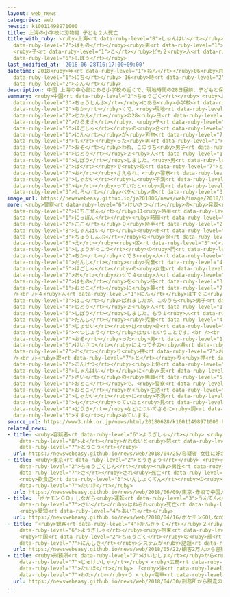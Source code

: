 ```yaml
---
layout: web_news
categories: web
newsid: k10011498971000
title: 上海の小学校に刃物男 子ども２人死亡
title_with_ruby: <ruby>上海<rt data-ruby-level="8">しゃんはい</rt></ruby>の<ruby>小学校<rt data-ruby-level="1">しょうがっこう</rt></ruby>に<ruby>刃物<rt
  data-ruby-level="7">はもの</rt></ruby><ruby>男<rt data-ruby-level="1">おとこ</rt></ruby>
  <ruby>子<rt data-ruby-level="1">こ</rt></ruby>ども２<ruby>人<rt data-ruby-level="1">にん</rt></ruby><ruby>死亡<rt
  data-ruby-level="6">しぼう</rt></ruby>
last_modified_at: '2018-06-28T16:17:00+09:00'
datetime: 2018<ruby>年<rt data-ruby-level="1">ねん</rt></ruby>06<ruby>月<rt data-ruby-level="1">がつ</rt></ruby>28<ruby>日<rt
  data-ruby-level="1">にち</rt></ruby> 16<ruby>時<rt data-ruby-level="2">じ</rt></ruby>17<ruby>分<rt
  data-ruby-level="2">ふん</rt></ruby>
description: 中国 上海の中心部にある小学校の近くで、現地時間の28日昼前、子どもと保護者の合わせて４人が刃物を持った男に襲われ、このうち男子児童２人が死亡しました。男はその場で取り押さえられ、警察は社会に不満を持っていたと見て調べを進めています。
summary: <ruby>中国<rt data-ruby-level="2">ちゅうごく</rt></ruby> <ruby>上海<rt data-ruby-level="8">しゃんはい</rt></ruby>の<ruby>中心部<rt
  data-ruby-level="3">ちゅうしんぶ</rt></ruby>にある<ruby>小学校<rt data-ruby-level="1">しょうがっこう</rt></ruby>の<ruby>近<rt
  data-ruby-level="2">ちか</rt></ruby>くで、<ruby>現地<rt data-ruby-level="5">げんち</rt></ruby><ruby>時間<rt
  data-ruby-level="2">じかん</rt></ruby>の28<ruby>日<rt data-ruby-level="1">にち</rt></ruby><ruby>昼前<rt
  data-ruby-level="2">ひるまえ</rt></ruby>、<ruby>子<rt data-ruby-level="1">こ</rt></ruby>どもと<ruby>保護者<rt
  data-ruby-level="5">ほごしゃ</rt></ruby>の<ruby>合<rt data-ruby-level="2">あ</rt></ruby>わせて４<ruby>人<rt
  data-ruby-level="1">にん</rt></ruby>が<ruby>刃物<rt data-ruby-level="7">はもの</rt></ruby>を<ruby>持<rt
  data-ruby-level="3">も</rt></ruby>った<ruby>男<rt data-ruby-level="1">おとこ</rt></ruby>に<ruby>襲<rt
  data-ruby-level="7">おそ</rt></ruby>われ、このうち<ruby>男子<rt data-ruby-level="1">だんし</rt></ruby><ruby>児童<rt
  data-ruby-level="4">じどう</rt></ruby>２<ruby>人<rt data-ruby-level="1">にん</rt></ruby>が<ruby>死亡<rt
  data-ruby-level="6">しぼう</rt></ruby>しました。<ruby>男<rt data-ruby-level="1">おとこ</rt></ruby>はその<ruby>場<rt
  data-ruby-level="2">ば</rt></ruby>で<ruby>取<rt data-ruby-level="7">と</rt></ruby>り<ruby>押<rt
  data-ruby-level="7">お</rt></ruby>さえられ、<ruby>警察<rt data-ruby-level="6">けいさつ</rt></ruby>は<ruby>社会<rt
  data-ruby-level="2">しゃかい</rt></ruby>に<ruby>不満<rt data-ruby-level="4">ふまん</rt></ruby>を<ruby>持<rt
  data-ruby-level="3">も</rt></ruby>っていたと<ruby>見<rt data-ruby-level="1">み</rt></ruby>て<ruby>調<rt
  data-ruby-level="3">しら</rt></ruby>べを<ruby>進<rt data-ruby-level="3">すす</rt></ruby>めています。
image_url: https://newswebeasy.github.io/ja201806/news/web/image/2018/06/28/K10011498971_1806281626_1806281628_01_02.jpg
more: <ruby>警察<rt data-ruby-level="6">けいさつ</rt></ruby>の<ruby>発表<rt data-ruby-level="3">はっぴょう</rt></ruby>によりますと、28<ruby>日午前<rt
  data-ruby-level="2">にちごぜん</rt></ruby>11<ruby>時半<rt data-ruby-level="2">じはん</rt></ruby>ごろ、<ruby>日本<rt
  data-ruby-level="1">にっぽん</rt></ruby><ruby>時間<rt data-ruby-level="2">じかん</rt></ruby>の<ruby>午後<rt
  data-ruby-level="2">ごご</rt></ruby>０<ruby>時半<rt data-ruby-level="2">じはん</rt></ruby>ごろ、<ruby>上海<rt
  data-ruby-level="8">しゃんはい</rt></ruby><ruby>市<rt data-ruby-level="2">し</rt></ruby><ruby>中心部<rt
  data-ruby-level="3">ちゅうしんぶ</rt></ruby>の<ruby>徐<rt data-ruby-level="7">じょ</rt></ruby><ruby>匯<rt
  data-ruby-level="8">え</rt></ruby><ruby>区<rt data-ruby-level="3">く</rt></ruby>にある<ruby>小学校<rt
  data-ruby-level="1">しょうがっこう</rt></ruby>の<ruby>門<rt data-ruby-level="2">もん</rt></ruby>の<ruby>近<rt
  data-ruby-level="2">ちか</rt></ruby>くで３<ruby>人<rt data-ruby-level="1">にん</rt></ruby>の<ruby>男子<rt
  data-ruby-level="1">だんし</rt></ruby><ruby>児童<rt data-ruby-level="4">じどう</rt></ruby>と<ruby>保護者<rt
  data-ruby-level="5">ほごしゃ</rt></ruby>の<ruby>女性<rt data-ruby-level="5">じょせい</rt></ruby>の<ruby>合<rt
  data-ruby-level="2">あ</rt></ruby>わせて４<ruby>人<rt data-ruby-level="1">にん</rt></ruby>が<ruby>刃物<rt
  data-ruby-level="7">はもの</rt></ruby>を<ruby>持<rt data-ruby-level="3">も</rt></ruby>った<ruby>男<rt
  data-ruby-level="1">おとこ</rt></ruby>に<ruby>襲<rt data-ruby-level="7">おそ</rt></ruby>われました。<br
  /><br />４<ruby>人<rt data-ruby-level="1">にん</rt></ruby>はすぐに<ruby>病院<rt data-ruby-level="3">びょういん</rt></ruby>に<ruby>運<rt
  data-ruby-level="3">はこ</rt></ruby>ばれましたが、このうち<ruby>男子<rt data-ruby-level="1">だんし</rt></ruby><ruby>児童<rt
  data-ruby-level="4">じどう</rt></ruby>２<ruby>人<rt data-ruby-level="1">にん</rt></ruby>が<ruby>死亡<rt
  data-ruby-level="6">しぼう</rt></ruby>しました。もう１<ruby>人<rt data-ruby-level="1">にん</rt></ruby>の<ruby>男子<rt
  data-ruby-level="1">だんし</rt></ruby><ruby>児童<rt data-ruby-level="4">じどう</rt></ruby>と<ruby>女性<rt
  data-ruby-level="5">じょせい</rt></ruby>は<ruby>命<rt data-ruby-level="3">いのち</rt></ruby>に<ruby>別状<rt
  data-ruby-level="5">べつじょう</rt></ruby>はないということです。<br /><br />４<ruby>人<rt data-ruby-level="1">にん</rt></ruby>を<ruby>襲<rt
  data-ruby-level="7">おそ</rt></ruby>った<ruby>男<rt data-ruby-level="1">おとこ</rt></ruby>は、かけつけた<ruby>警察<rt
  data-ruby-level="6">けいさつ</rt></ruby>によってその<ruby>場<rt data-ruby-level="2">ば</rt></ruby>で<ruby>取<rt
  data-ruby-level="7">と</rt></ruby>り<ruby>押<rt data-ruby-level="7">お</rt></ruby>さえられました。<br
  /><br /><ruby>取<rt data-ruby-level="7">と</rt></ruby>り<ruby>押<rt data-ruby-level="7">お</rt></ruby>さえられたのは<ruby>今月<rt
  data-ruby-level="2">こんげつ</rt></ruby><ruby>上旬<rt data-ruby-level="7">じょうじゅん</rt></ruby>に<ruby>上海<rt
  data-ruby-level="8">しゃんはい</rt></ruby>に<ruby>来<rt data-ruby-level="2">き</rt></ruby>た29<ruby>歳<rt
  data-ruby-level="7">さい</rt></ruby>の<ruby>無職<rt data-ruby-level="5">むしょく</rt></ruby>の<ruby>男<rt
  data-ruby-level="1">おとこ</rt></ruby>で、<ruby>警察<rt data-ruby-level="6">けいさつ</rt></ruby>は<ruby>男<rt
  data-ruby-level="1">おとこ</rt></ruby>が<ruby>生活<rt data-ruby-level="2">せいかつ</rt></ruby>がうまくいかず<ruby>社会<rt
  data-ruby-level="2">しゃかい</rt></ruby>に<ruby>不満<rt data-ruby-level="4">ふまん</rt></ruby>を<ruby>持<rt
  data-ruby-level="3">も</rt></ruby>っていたと<ruby>見<rt data-ruby-level="1">み</rt></ruby>て、<ruby>動機<rt
  data-ruby-level="4">どうき</rt></ruby>などについてさらに<ruby>調<rt data-ruby-level="3">しら</rt></ruby>べを<ruby>進<rt
  data-ruby-level="3">すす</rt></ruby>めています。
source_url: https://www3.nhk.or.jp/news/html/20180628/k10011498971000.html
related_news:
- title: <ruby>容疑者<rt data-ruby-level="6">ようぎしゃ</rt></ruby> <ruby>女性<rt data-ruby-level="5">じょせい</rt></ruby>に<ruby>好<rt
    data-ruby-level="8">よ</rt></ruby>かれないと<ruby>怒<rt data-ruby-level="7">いか</rt></ruby>りのメッセージ<ruby>投稿<rt
    data-ruby-level="7">とうこう</rt></ruby>
  url: https://newswebeasy.github.io/news/web/2018/04/25/容疑者-女性に好かれないと怒りのメッセージ投稿
- title: <ruby>東京<rt data-ruby-level="2">とうきょう</rt></ruby> <ruby>赤坂<rt data-ruby-level="3">あかさか</rt></ruby>で<ruby>中国人<rt
    data-ruby-level="2">ちゅうごくじん</rt></ruby><ruby>男性<rt data-ruby-level="5">だんせい</rt></ruby><ruby>刺<rt
    data-ruby-level="7">さ</rt></ruby>され<ruby>死亡<rt data-ruby-level="6">しぼう</rt></ruby>
    <ruby>飲食店<rt data-ruby-level="3">いんしょくてん</rt></ruby>の<ruby>同僚<rt data-ruby-level="7">どうりょう</rt></ruby>を<ruby>逮捕<rt
    data-ruby-level="7">たいほ</rt></ruby>
  url: https://newswebeasy.github.io/news/web/2018/06/09/東京-赤坂で中国人男性刺され死亡-飲食店の同僚を逮捕
- title: 「ポケモンＧＯ」しながら<ruby>運転<rt data-ruby-level="3">うんてん</rt></ruby>か 85<ruby>歳<rt
    data-ruby-level="7">さい</rt></ruby>はねられ<ruby>死亡<rt data-ruby-level="6">しぼう</rt></ruby>
    <ruby>愛知<rt data-ruby-level="4">あいち</rt></ruby>
  url: https://newswebeasy.github.io/news/web/2018/04/16/ポケモンGOしながら運転か-85歳はねられ死亡-愛知
- title: ”<ruby>観客<rt data-ruby-level="4">かんきゃく</rt></ruby>２<ruby>万人<rt data-ruby-level="2">まんにん</rt></ruby>から<ruby>容疑者<rt
    data-ruby-level="6">ようぎしゃ</rt></ruby><ruby>拘束<rt data-ruby-level="7">こうそく</rt></ruby>”
    <ruby>中国<rt data-ruby-level="2">ちゅうごく</rt></ruby>の<ruby>顔<rt data-ruby-level="2">かお</rt></ruby><ruby>認識<rt
    data-ruby-level="7">にんしき</rt></ruby>システムが<ruby>話題<rt data-ruby-level="3">わだい</rt></ruby>
  url: https://newswebeasy.github.io/news/web/2018/05/22/観客2万人から容疑者拘束-中国の顔認識システムが話題
- title: <ruby>刑務所<rt data-ruby-level="7">けいむしょ</rt></ruby>から<ruby>脱走<rt data-ruby-level="7">だっそう</rt></ruby>の<ruby>受刑者<rt
    data-ruby-level="7">じゅけいしゃ</rt></ruby> <ruby>広島<rt data-ruby-level="3">ひろしま</rt></ruby>で<ruby>逮捕<rt
    data-ruby-level="7">たいほ</rt></ruby> 「<ruby>泳<rt data-ruby-level="3">およ</rt></ruby>いで<ruby>渡<rt
    data-ruby-level="7">わた</rt></ruby>り <ruby>電車<rt data-ruby-level="2">でんしゃ</rt></ruby>で」
  url: https://newswebeasy.github.io/news/web/2018/04/30/刑務所から脱走の受刑者-広島で逮捕-泳いで渡り-電車で
...
```

